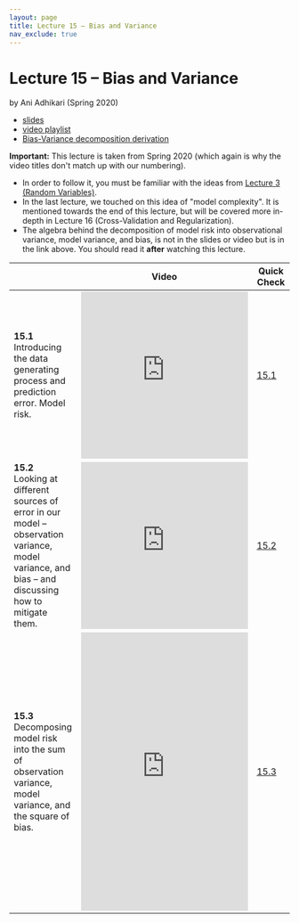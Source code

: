 ```yaml
---
layout: page
title: Lecture 15 – Bias and Variance
nav_exclude: true
---
```


# Lecture 15 – Bias and Variance

by Ani Adhikari (Spring 2020)

- [slides](https://docs.google.com/presentation/d/1r3p18bLW0oQHcDRM6VIuQogfCpR9lIkLcYbl2aJzMn4/edit#slide=id.p35)
- [video playlist](https://www.youtube.com/playlist?list=PLQCcNQgUcDfolz7fKEWj3Drvr-R-ED3-H)
- [Bias-Variance decomposition derivation](../../resources/assets/lectures/lec15/lec15-bias-variance-derivation.html)

**Important:** This lecture is taken from Spring 2020 (which again is why the video titles don't match up with our numbering).
- In order to follow it, you must be familiar with the ideas from [Lecture 3 (Random Variables)](lec3.md).
- In the last lecture, we touched on this idea of "model complexity". It is mentioned towards the end of this lecture, but will be covered more in-depth in Lecture 16 (Cross-Validation and Regularization).
- The algebra behind the decomposition of model risk into observational variance, model variance, and bias, is not in the slides or video but is in the link above. You should read it **after** watching this lecture.

<table>
<colgroup>
<col style="width: 25%" />
<col style="width: 25%" />
<col style="width: 25%" />
</colgroup>
<thead>
<tr class="header">
<th></th>
<th>Video</th>
<th>Quick Check</th>
</tr>
</thead>
<tbody>
<tr>
<td><strong>15.1</strong> <br>Introducing the data generating process and prediction error. Model risk.</td>
<td><iframe width="300" height="300" height src="https://youtube.com/embed/pTrtHHzfySU" frameborder="0" allow="accelerometer; autoplay; encrypted-media; gyroscope; picture-in-picture" allowfullscreen></iframe></td>
<td><a href="https://docs.google.com/forms/d/e/1FAIpQLSc0FIWkKSXR5dwefKfqI1kQHInCkwjWi-TjLxDtIAQ_f0mj2Q/viewform" target="\_blank">15.1</a></td>
</tr>
<tr>
<td><strong>15.2</strong> <br>Looking at different sources of error in our model – observation variance, model variance, and bias – and discussing how to mitigate them.</td>
<td><iframe width="300" height="300" height src="https://youtube.com/embed/mmjYEOeOEM4" frameborder="0" allow="accelerometer; autoplay; encrypted-media; gyroscope; picture-in-picture" allowfullscreen></iframe></td>
<td><a href="https://docs.google.com/forms/d/e/1FAIpQLSfYDl_jx9_GZAZULbokZxtk_YpIZXeTH98UJldHvK04aS7PQg/viewform" target="\_blank">15.2</a></td>
</tr>
<tr>
<td><strong>15.3</strong> <br>Decomposing model risk into the sum of observation variance, model variance, and the square of bias.</td>
<td><iframe width="300" height="500" height src="https://youtube.com/embed/LuL6KyizE0Q" frameborder="0" allow="accelerometer; autoplay; encrypted-media; gyroscope; picture-in-picture" allowfullscreen></iframe></td>
<td><a href="https://docs.google.com/forms/d/e/1FAIpQLSeyzXKkcqIgnFJRg1oq0sBGgw-JmrxHL-IJaE3GWOP3nWp1Hw/viewform" target="\_blank">15.3</a></td>
</tr>
